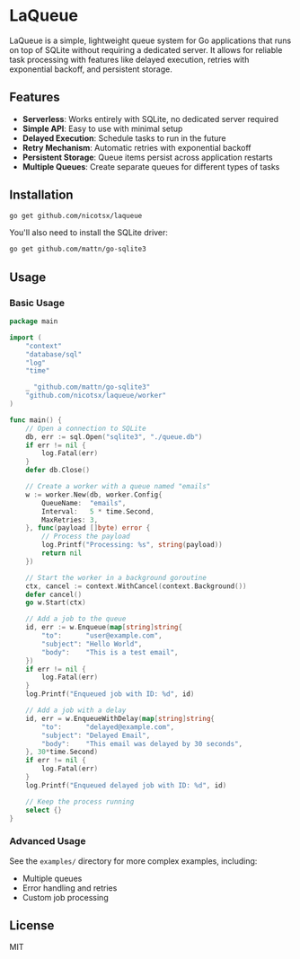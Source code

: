 # LaQueue

LaQueue is a simple, lightweight queue system for Go applications that runs on top of SQLite without requiring a dedicated server. It allows for reliable task processing with features like delayed execution, retries with exponential backoff, and persistent storage.

## Features

- **Serverless**: Works entirely with SQLite, no dedicated server required
- **Simple API**: Easy to use with minimal setup
- **Delayed Execution**: Schedule tasks to run in the future
- **Retry Mechanism**: Automatic retries with exponential backoff
- **Persistent Storage**: Queue items persist across application restarts
- **Multiple Queues**: Create separate queues for different types of tasks

## Installation

```bash
go get github.com/nicotsx/laqueue
```

You'll also need to install the SQLite driver:

```bash
go get github.com/mattn/go-sqlite3
```

## Usage

### Basic Usage

```go
package main

import (
	"context"
	"database/sql"
	"log"
	"time"

	_ "github.com/mattn/go-sqlite3"
	"github.com/nicotsx/laqueue/worker"
)

func main() {
	// Open a connection to SQLite
	db, err := sql.Open("sqlite3", "./queue.db")
	if err != nil {
		log.Fatal(err)
	}
	defer db.Close()

	// Create a worker with a queue named "emails"
	w := worker.New(db, worker.Config{
		QueueName:  "emails",
		Interval:   5 * time.Second,
		MaxRetries: 3,
	}, func(payload []byte) error {
		// Process the payload
		log.Printf("Processing: %s", string(payload))
		return nil
	})

	// Start the worker in a background goroutine
	ctx, cancel := context.WithCancel(context.Background())
	defer cancel()
	go w.Start(ctx)

	// Add a job to the queue
	id, err := w.Enqueue(map[string]string{
		"to":      "user@example.com",
		"subject": "Hello World",
		"body":    "This is a test email",
	})
	if err != nil {
		log.Fatal(err)
	}
	log.Printf("Enqueued job with ID: %d", id)

	// Add a job with a delay
	id, err = w.EnqueueWithDelay(map[string]string{
		"to":      "delayed@example.com",
		"subject": "Delayed Email",
		"body":    "This email was delayed by 30 seconds",
	}, 30*time.Second)
	if err != nil {
		log.Fatal(err)
	}
	log.Printf("Enqueued delayed job with ID: %d", id)

	// Keep the process running
	select {}
}
```

### Advanced Usage

See the `examples/` directory for more complex examples, including:

- Multiple queues
- Error handling and retries
- Custom job processing

## License

MIT

